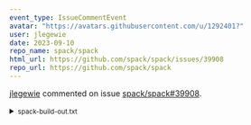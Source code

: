 ```yaml
---
event_type: IssueCommentEvent
avatar: "https://avatars.githubusercontent.com/u/1292401?"
user: jlegewie
date: 2023-09-10
repo_name: spack/spack
html_url: https://github.com/spack/spack/issues/39908
repo_url: https://github.com/spack/spack
---
```


<a href='https://github.com/jlegewie' target='_blank'>jlegewie</a> commented on issue <a href='https://github.com/spack/spack/issues/39908' target='_blank'>spack/spack#39908</a>.

<small><details><summary>spack-build-out.txt</summary>...</small>

<a href='https://github.com/spack/spack/issues/39908' target='_blank'>View Comment</a>